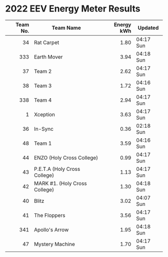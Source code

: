 # 2022 EEV Energy Meter Results
|Team No.|Team Name|Energy kWh|Updated|
|---:|---|---:|---|
|34|Rat Carpet|1.80|04:17 Sun|
|333|Earth Mover|3.94|04:18 Sun|
|37|Team 2|2.62|04:17 Sun|
|38|Team 3|1.72|04:16 Sun|
|338|Team 4|2.94|04:17 Sun|
|1|Xception|3.63|04:17 Sun|
|36|In-Sync|0.36|02:18 Sun|
|48|Team 1|3.59|04:16 Sun|
|44|ENZO (Holy Cross College)|0.99|04:17 Sun|
|43|P.E.T.A (Holy Cross College)|1.13|04:17 Sun|
|42|MARK #1. (Holy Cross College)|1.30|04:18 Sun|
|40|Blitz|3.02|04:07 Sun|
|41|The Floppers|3.56|04:17 Sun|
|341|Apollo's Arrow|1.95|04:18 Sun|
|47|Mystery Machine|1.70|04:17 Sun|
